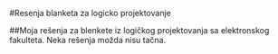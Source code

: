 #Resenja blanketa za logicko projektovanje

##Moja rešenja za blenkete iz logičkog projektovanja sa elektronskog fakulteta. Neka rešenja možda nisu tačna. 

